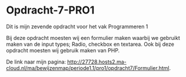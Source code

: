 # Opdracht-7-PRO1
Dit is mijn zevende opdracht voor het vak Programmeren 1

Bij deze opdracht moesten wij een formulier maken waarbij we gebruikt maken van de input types; Radio, checkbox en textarea.
Ook bij deze opdracht moesten wij gebruik maken van PHP.

De link naar mijn pagina: http://27728.hosts2.ma-cloud.nl/ma/bewijzenmap/periode1.1/pro1/opdracht7/Formulier.html.
